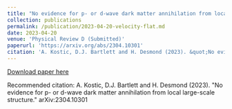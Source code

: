```yaml
---
title: "No evidence for p- or d-wave dark matter annihilation from local large-scale structure"
collection: publications
permalink: /publication/2023-04-20-velocity-flat.md
date: 2023-04-20
venue: 'Physical Review D (Submitted)'
paperurl: 'https://arxiv.org/abs/2304.10301'
citation: 'A. Kostic, D.J. Bartlett and H. Desmond (2023). &quot;No evidence for p- or d-wave dark matter annihilation from local large-scale structure.&quot; <i>arXiv:2304.10301</i>.'
---
```


[Download paper here](https://arxiv.org/abs/2304.10301)

Recommended citation: A. Kostic, D.J. Bartlett and H. Desmond (2023). "No evidence for p- or d-wave dark matter annihilation from local large-scale structure." arXiv:2304.10301 
